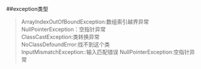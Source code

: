 ##exception类型


> ArrayIndexOutOfBoundException:数组索引越界异常
> NullPointerException：空指针异常  
> ClassCastException:类转换异常  
> NoClassDefoundError:找不到这个类  
> InputMismatchException::输入匹配错误
> NullPointerException:空指针异常  
> 